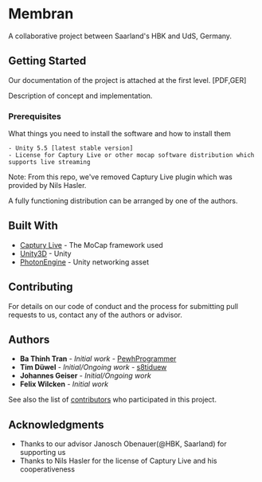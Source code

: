 # Membran
A collaborative project between Saarland's HBK and UdS, Germany.

## Getting Started
Our documentation of the project is attached at the first level. [PDF,GER]

Description of concept and implementation.

### Prerequisites
What things you need to install the software and how to install them
```
- Unity 5.5 [latest stable version]
- License for Captury Live or other mocap software distribution which supports live streaming
```

Note: From this repo, we've removed Captury Live plugin which was provided by Nils Hasler. 

A fully functioning distribution can be arranged by one of the authors.
## Built With

* [Captury Live](http://www.thecaptury.com/captury-live/) - The MoCap framework used
* [Unity3D](https://unity3d.com/de) - Unity
* [PhotonEngine](https://www.photonengine.com/en-US/PUN) - Unity networking asset

## Contributing

For details on our code of conduct and the process for submitting pull requests to us, contact any of the authors or advisor.

## Authors

* **Ba Thinh Tran** - *Initial work* - [PewhProgrammer](https://github.com/PewhProgrammer)
* **Tim Düwel** - *Initial/Ongoing work* - [s8tiduew](https://github.com/s8tiduew)
* **Johannes Geiser** - *Initial/Ongoing work*
* **Felix Wilcken** - *Initial work*

See also the list of [contributors](https://github.com/PewhProgrammer/Membran/graphs/contributors) who participated in this project.

## Acknowledgments

* Thanks to our advisor Janosch Obenauer(@HBK, Saarland) for supporting us
* Thanks to Nils Hasler for the license of Captury Live and his cooperativeness
